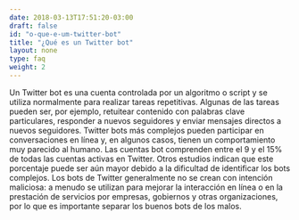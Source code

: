 ```yaml
---
date: 2018-03-13T17:51:20-03:00
draft: false
id: "o-que-e-um-twitter-bot"
title: "¿Qué es un Twitter bot"
layout: none
type: faq
weight: 2
---
```

Un Twitter bot es una cuenta controlada por un algoritmo o script y se utiliza normalmente para realizar tareas repetitivas. Algunas de las tareas pueden ser, por ejemplo, retuitear contenido con palabras clave particulares, responder a nuevos seguidores y enviar mensajes directos a nuevos seguidores. Twitter bots más complejos pueden participar en conversaciones en línea y, en algunos casos, tienen un comportamiento muy parecido al humano. Las cuentas bot comprenden entre el 9 y el 15% de todas las cuentas activas en Twitter. Otros estudios indican que este porcentaje puede ser aún mayor debido a la dificultad de identificar los bots complejos. Los bots de Twitter generalmente no se crean con intención maliciosa: a menudo se utilizan para mejorar la interacción en línea o en la prestación de servicios por empresas, gobiernos y otras organizaciones, por lo que es importante separar los buenos bots de los malos.
